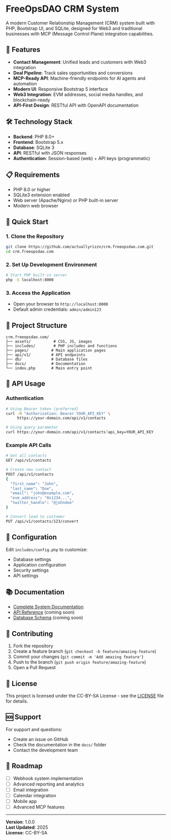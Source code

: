# FreeOpsDAO CRM System

A modern Customer Relationship Management (CRM) system built with PHP, Bootstrap UI, and SQLite, designed for Web3 and traditional businesses with MCP (Message Control Plane) integration capabilities.

## 🚀 Features

- **Contact Management**: Unified leads and customers with Web3 integration
- **Deal Pipeline**: Track sales opportunities and conversions
- **MCP-Ready API**: Machine-friendly endpoints for AI agents and automation
- **Modern UI**: Responsive Bootstrap 5 interface
- **Web3 Integration**: EVM addresses, social media handles, and blockchain-ready
- **API-First Design**: RESTful API with OpenAPI documentation

## 🛠 Technology Stack

- **Backend**: PHP 8.0+
- **Frontend**: Bootstrap 5.x
- **Database**: SQLite 3
- **API**: RESTful with JSON responses
- **Authentication**: Session-based (web) + API keys (programmatic)

## 📋 Requirements

- PHP 8.0 or higher
- SQLite3 extension enabled
- Web server (Apache/Nginx) or PHP built-in server
- Modern web browser

## 🚀 Quick Start

### 1. Clone the Repository
```bash
git clone https://github.com/actuallyrizzn/crm.freeopsdao.com.git
cd crm.freeopsdao.com
```

### 2. Set Up Development Environment
```bash
# Start PHP built-in server
php -S localhost:8000
```

### 3. Access the Application
- Open your browser to `http://localhost:8000`
- Default admin credentials: `admin/admin123`

## 📁 Project Structure

```
crm.freeopsdao.com/
├── assets/          # CSS, JS, images
├── includes/        # PHP includes and functions
├── pages/          # Main application pages
├── api/v1/         # API endpoints
├── db/             # Database files
├── docs/           # Documentation
└── index.php       # Main entry point
```

## 🔌 API Usage

### Authentication
```bash
# Using Bearer token (preferred)
curl -H "Authorization: Bearer YOUR_API_KEY" \
     https://your-domain.com/api/v1/contacts

# Using query parameter
curl https://your-domain.com/api/v1/contacts?api_key=YOUR_API_KEY
```

### Example API Calls
```bash
# Get all contacts
GET /api/v1/contacts

# Create new contact
POST /api/v1/contacts
{
  "first_name": "John",
  "last_name": "Doe",
  "email": "john@example.com",
  "evm_address": "0x1234...",
  "twitter_handle": "@johndoe"
}

# Convert lead to customer
PUT /api/v1/contacts/123/convert
```

## 🔧 Configuration

Edit `includes/config.php` to customize:
- Database settings
- Application configuration
- Security settings
- API settings

## 📚 Documentation

- [Complete System Documentation](docs/basic-crm-system.md)
- [API Reference](docs/api-reference.md) (coming soon)
- [Database Schema](docs/database-schema.md) (coming soon)

## 🤝 Contributing

1. Fork the repository
2. Create a feature branch (`git checkout -b feature/amazing-feature`)
3. Commit your changes (`git commit -m 'Add amazing feature'`)
4. Push to the branch (`git push origin feature/amazing-feature`)
5. Open a Pull Request

## 📄 License

This project is licensed under the CC-BY-SA License - see the [LICENSE](LICENSE) file for details.

## 🆘 Support

For support and questions:
- Create an issue on GitHub
- Check the documentation in the `docs/` folder
- Contact the development team

## 🔮 Roadmap

- [ ] Webhook system implementation
- [ ] Advanced reporting and analytics
- [ ] Email integration
- [ ] Calendar integration
- [ ] Mobile app
- [ ] Advanced MCP features

---

**Version**: 1.0.0  
**Last Updated**: 2025  
**License**: CC-BY-SA 